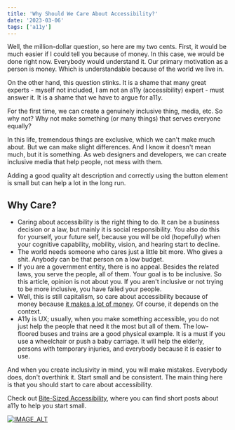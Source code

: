 ```yaml
---
title: 'Why Should We Care About Accessibility?'
date: '2023-03-06'
tags: ['a11y']
---
```


Well, the million-dollar question, so here are my two cents. First, it would be much easier if I could tell you because of money. In this case, we would be done right now. Everybody would understand it. Our primary motivation as a person is money. Which is understandable because of the world we live in.

On the other hand, this question stinks. It is a shame that many great experts - myself not included, I am not an a11y (accessibility) expert - must answer it. It is a shame that we have to argue for a11y.

For the first time, we can create a genuinely inclusive thing, media, etc. So why not? Why not make something (or many things) that serves everyone equally?

In this life, tremendous things are exclusive, which we can't make much about. But we can make slight differences. And I know it doesn't mean much, but it is something. As web designers and developers, we can create inclusive media that help people, not mess with them.

Adding a good quality alt description and correctly using the button element is small but can help a lot in the long run.

## Why Care?

- Caring about accessibility is the right thing to do. It can be a business decision or a law, but mainly it is social responsibility. You also do this for yourself, your future self, because you will be old (hopefully) when your cognitive capability, mobility, vision, and hearing start to decline.
- The world needs someone who cares just a little bit more. Who gives a shit. Anybody can be that person on a low budget.
- If you are a government entity, there is no appeal. Besides the related laws, you serve the people, all of them. Your goal is to be inclusive. So this article, opinion is not about you. If you aren't inclusive or not trying to be more inclusive, you have failed your people.
- Well, this is still capitalism, so care about accessibility because of money because [it makes a lot of money](https://www.siteimprove.com/blog/how-web-accessibility-really-pays-off/). Of course, it depends on the context.
- A11y is UX; usually, when you make something accessible, you do not just help the people that need it the most but all of them. The low-floored buses and trains are a good physical example. It is a must if you use a wheelchair or push a baby carriage. It will help the elderly, persons with temporary injuries, and everybody because it is easier to use.

And when you create inclusivity in mind, you will make mistakes. Everybody does, don't overthink it. Start small and be consistent. The main thing here is that you should start to care about accessibility.

Check out [Bite-Sized Accessibility](https://bite-sized-a11y.com/), where you can find short posts about a11y to help you start small.

[![IMAGE_ALT](https://img.youtube.com/vi/cfATkdTylnI/maxresdefault.jpg)](https://www.youtube.com/watch?v=cfATkdTylnI)
